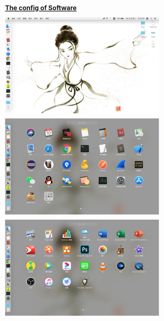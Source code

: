 ## [**The config of Software**](https://blog.ykqmain.com/liqi/)

![](https://github.com/ykqmain/Config/blob/master/screenshot/macOS10.14.png)

![](https://github.com/ykqmain/Config/blob/master/screenshot/macOS10.14-1.png)

![](https://github.com/ykqmain/Config/blob/master/screenshot/macOS10.14-2.png)


